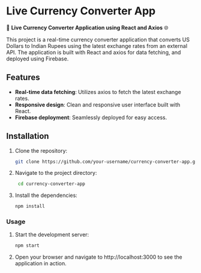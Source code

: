 # Live Currency Converter App

🚀 **Live Currency Converter Application using React and Axios** 🌐

This project is a real-time currency converter application that converts US Dollars to Indian Rupees using the latest exchange rates from an external API. The application is built with React and axios for data fetching, and deployed using Firebase.

## Features

- **Real-time data fetching**: Utilizes axios to fetch the latest exchange rates.
- **Responsive design**: Clean and responsive user interface built with React.
- **Firebase deployment**: Seamlessly deployed for easy access.

## Installation

1. Clone the repository:
   ```bash
   git clone https://github.com/your-username/currency-converter-app.git

2. Navigate to the project directory:
   ```bash
    cd currency-converter-app

3. Install the dependencies:
    ```bash
    npm install

### Usage
1. Start the development server:
    ```bash
    npm start

2. Open your browser and navigate to http://localhost:3000 to see the application in action.
